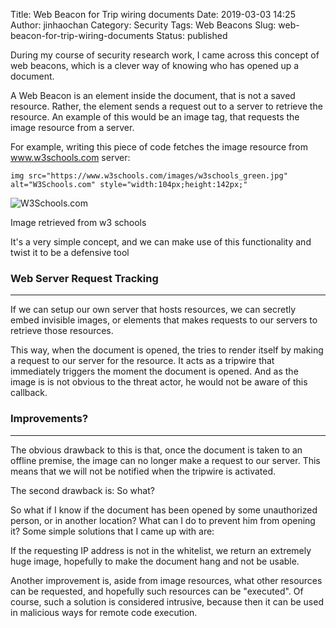 Title: Web Beacon for Trip wiring documents
Date: 2019-03-03 14:25
Author: jinhaochan
Category: Security
Tags: Web Beacons
Slug: web-beacon-for-trip-wiring-documents
Status: published



During my course of security research work, I came across this concept of web beacons, which is a clever way of knowing who has opened up a document.





A Web Beacon is an element inside the document, that is not a saved resource. Rather, the element sends a request out to a server to retrieve the resource. An example of this would be an image tag, that requests the image resource from a server.





For example, writing this piece of code fetches the image resource from www.w3schools.com server:





`img src="https://www.w3schools.com/images/w3schools_green.jpg" alt="W3Schools.com" style="width:104px;height:142px;"`



<!-- wp:image {"align":"center"} -->




![W3Schools.com](https://www.w3schools.com/images/w3schools_green.jpg)  
<figcaption>
Image retrieved from w3 schools
</figcaption>








It's a very simple concept, and we can make use of this functionality and twist it to be a defensive tool



<!-- wp:heading {"level":3} -->

### Web Server Request Tracking





------------------------------------------------------------------------






If we can setup our own server that hosts resources, we can secretly embed invisible images, or elements that makes requests to our servers to retrieve those resources.





This way, when the document is opened, the tries to render itself by making a request to our server for the resource. It acts as a tripwire that immediately triggers the moment the document is opened. And as the image is is not obvious to the threat actor, he would not be aware of this callback.



<!-- wp:heading {"level":3} -->

### Improvements?





------------------------------------------------------------------------






The obvious drawback to this is that, once the document is taken to an offline premise, the image can no longer make a request to our server. This means that we will not be notified when the tripwire is activated.





The second drawback is: So what?





So what if I know if the document has been opened by some unauthorized person, or in another location? What can I do to prevent him from opening it? Some simple solutions that I came up with are:





If the requesting IP address is not in the whitelist, we return an extremely huge image, hopefully to make the document hang and not be usable.





Another improvement is, aside from image resources, what other resources can be requested, and hopefully such resources can be "executed". Of course, such a solution is considered intrusive, because then it can be used in malicious ways for remote code execution.



